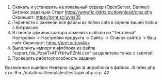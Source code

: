 1. Скачать и установить на локальный сервер (OpenServer, Denwer) Битрикс редакции Старт https://www.1c-bitrix.by/download/cms.php Скриншот: https://prnt.sc/uyhs35
2. Перенести с заменой все файлы из папки data в корень вашей папки с битриксом
3. В панели администратора заменить шаблон на "Тестовый" Настройки -> Настройки продукта -> Сайты -> Список сайтов -> Ваш сайт Скриншот: https://prnt.sc/uyi4ox
4. Выполнить импорт инфоблока из файла "export_file_PzanTxATYNHwPZhN.csv" разделители точка с запятой
5. Проверить работоспособность задания

Возможные ошибки: Неверно задан id инфоблока в файлах ./l/index.php стр. 9 и ./data/local/templates/test/ajax.php стр. 42 
